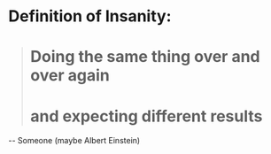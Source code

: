 # Definition of Insanity:

> # Doing the same thing over and over again
> # and expecting different results

-- Someone (maybe Albert Einstein)